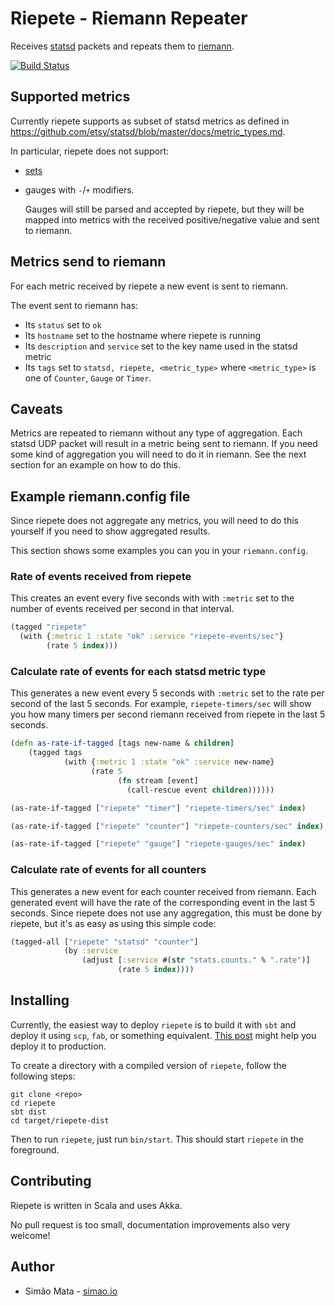 # Riepete - Riemann Repeater

Receives [statsd](https://github.com/etsy/statsd/) packets and repeats
them to [riemann](http://riemann.io/).

[![Build Status](https://travis-ci.org/simao/riepete.png?branch=master)](https://travis-ci.org/simao/riepete)
 
## Supported metrics

Currently riepete supports as subset of statsd metrics as defined in
https://github.com/etsy/statsd/blob/master/docs/metric_types.md.

In particular, riepete does not support:

- [sets](https://github.com/etsy/statsd/blob/master/docs/metric_types.md#sets)

- gauges with `-`/`+` modifiers.

  Gauges will still be parsed and accepted by riepete, but they will
  be mapped into metrics with the received positive/negative value and
  sent to riemann.

## Metrics send to riemann

For each metric received by riepete a new event is sent to riemann.

The event sent to riemann has:

- Its `status` set to `ok`
- Its `hostname` set to the hostname where riepete is running
- Its `description` and `service` set to the key name used in the statsd metric
- Its `tags` set to `statsd, riepete, <metric_type>` where
  `<metric_type>` is one of `Counter`, `Gauge` or `Timer`.

## Caveats

Metrics are repeated to riemann without any type of aggregation. Each
statsd UDP packet will result in a metric being sent to riemann. If
you need some kind of aggregation you will need to do it in
riemann. See the next section for an example on how to do this.

## Example riemann.config file

Since riepete does not aggregate any metrics, you will need to do this
yourself if you need to show aggregated results.

This section shows some examples you can you in your `riemann.config`.

### Rate of events received from riepete

This creates an event every five seconds with with `:metric` set to
the number of events received per second in that interval.

```clojure
(tagged "riepete"
  (with {:metric 1 :state "ok" :service "riepete-events/sec"}
        (rate 5 index)))
```
   
### Calculate rate of events for each statsd metric type

This generates a new event every 5 seconds with `:metric` set to the
rate per second of the last 5 seconds. For example,
`riepete-timers/sec` will show you how many timers per second riemann
received from riepete in the last 5 seconds.

```clojure
(defn as-rate-if-tagged [tags new-name & children]
    (tagged tags
            (with {:metric 1 :state "ok" :service new-name}
                  (rate 5
                        (fn stream [event]
                          (call-rescue event children))))))

(as-rate-if-tagged ["riepete" "timer"] "riepete-timers/sec" index)

(as-rate-if-tagged ["riepete" "counter"] "riepete-counters/sec" index)

(as-rate-if-tagged ["riepete" "gauge"] "riepete-gauges/sec" index)
```


### Calculate rate of events for all counters

This generates a new event for each counter received from
riemann. Each generated event will have the rate of the corresponding
event in the last 5 seconds. Since riepete does not use any
aggregation, this must be done by riepete, but it's as easy as using
this simple code:

```clojure
(tagged-all ["riepete" "statsd" "counter"]
            (by :service
                (adjust [:service #(str "stats.counts." % ".rate")]
                        (rate 5 index))))
```

## Installing

Currently, the easiest way to deploy `riepete` is to build it with
`sbt` and deploy it using `scp`, `fab`, or something
equivalent. [This post](https://simao.io/blog/2014/10/10/deploying-an-akka-app)
might help you deploy it to production.

To create a directory with a compiled version of `riepete`, follow the
following steps:

    git clone <repo>
    cd riepete
    sbt dist
    cd target/riepete-dist

Then to run `riepete`, just run `bin/start`. This should start
`riepete` in the foreground.

## Contributing

Riepete is written in Scala and uses Akka.

No pull request is too small, documentation improvements also very
welcome!

## Author

- Simão Mata - [simao.io](https://simao.io)

